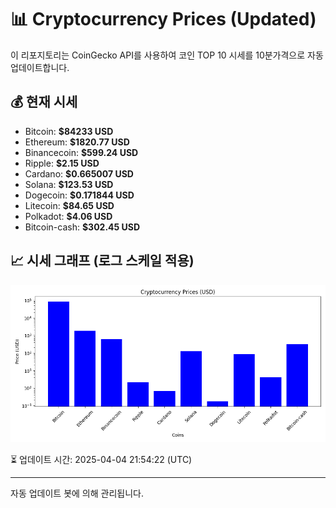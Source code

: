 
# 📊 Cryptocurrency Prices (Updated)

이 리포지토리는 CoinGecko API를 사용하여 코인 TOP 10 시세를 10분가격으로 자동 업데이트합니다.

## 💰 현재 시세
- Bitcoin: **$84233 USD**
- Ethereum: **$1820.77 USD**
- Binancecoin: **$599.24 USD**
- Ripple: **$2.15 USD**
- Cardano: **$0.665007 USD**
- Solana: **$123.53 USD**
- Dogecoin: **$0.171844 USD**
- Litecoin: **$84.65 USD**
- Polkadot: **$4.06 USD**
- Bitcoin-cash: **$302.45 USD**

## 📈 시세 그래프 (로그 스케일 적용)
![Crypto Prices](crypto_prices.png)

⏳ 업데이트 시간: 2025-04-04 21:54:22 (UTC)

---
자동 업데이트 봇에 의해 관리됩니다.
